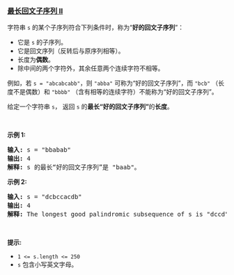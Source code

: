 ### [最长回文子序列 II](https://leetcode-cn.com/problems/longest-palindromic-subsequence-ii)

<p>字符串 <code>s</code> 的某个子序列符合下列条件时，称为“<strong>好的回文子序列</strong>”：</p>

<ul>
	<li>它是 <code>s</code> 的子序列。</li>
	<li>它是回文序列（反转后与原序列相等）。</li>
	<li>长度为<strong>偶数</strong>。</li>
	<li>除中间的两个字符外，其余任意两个连续字符不相等。</li>
</ul>

<p>例如，若 <code>s = "abcabcabb"</code>，则 <code>"abba"</code> 可称为“好的回文子序列”，而 <code>"bcb"</code> （长度不是偶数）和 <code>"bbbb"</code> （含有相等的连续字符）不能称为“好的回文子序列”。</p>

<p>给定一个字符串 <code>s</code>， 返回<em> </em><code>s</code> 的<strong>最长“好的回文子序列”</strong>的<strong>长度</strong>。</p>

<p> </p>

<p><strong>示例 1:</strong></p>

<pre><strong>输入:</strong> s = "bbabab"
<strong>输出:</strong> 4
<strong>解释:</strong> s 的最长“好的回文子序列”是 "baab"。
</pre>

<p><strong>示例 2:</strong></p>

<pre><strong>输入:</strong> s = "dcbccacdb"
<strong>输出:</strong> 4
<strong>解释:</strong> The longest good palindromic subsequence of s is "dccd".
</pre>

<p> </p>

<p><strong>提示:</strong></p>

<ul>
	<li><code>1 &lt;= s.length &lt;= 250</code></li>
	<li><code>s</code> 包含小写英文字母。</li>
</ul>
